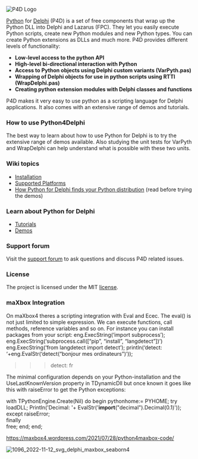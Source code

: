 ![P4D Logo](https://github.com/pyscripter/python4delphi/wiki/Images/Python4Delphi(wide-transparent).png)

[Python](https://www.python.org) for [Delphi](https://www.embarcadero.com/products/delphi) (P4D) is a set of free components that wrap up the Python DLL into Delphi and Lazarus (FPC). They let you easily execute Python scripts, create new Python modules and new Python types. You can create Python extensions as DLLs and much more. P4D provides different levels of functionality:

  * **Low-level access to the python API**
  * **High-level bi-directional interaction with Python**
  * **Access to Python objects using Delphi custom variants (VarPyth.pas)**
  * **Wrapping of Delphi objects for use in python scripts using RTTI (WrapDelphi.pas)**
  * **Creating python extension modules with Delphi classes and functions**

P4D makes it very easy to use python as a scripting language for Delphi applications. It also comes with an extensive range of demos and tutorials.

### How to use Python4Delphi ###

The best way to learn about how to use Python for Delphi is to try the extensive range of demos available.  Also studying the unit tests for VarPyth and WrapDelphi can help understand what is possible with these two units.

### Wiki topics
- [Installation](https://github.com/pyscripter/python4delphi/wiki/Installation)
- [Supported Platforms](https://github.com/pyscripter/python4delphi/wiki/SupportedPlatforms)
- [How Python for Delphi finds your Python distribution](https://github.com/pyscripter/python4delphi/wiki/FindingPython) (read before trying the demos)

### Learn about Python for Delphi
- [Tutorials](https://github.com/pyscripter/python4delphi/tree/master/Tutorials) 
- [Demos](https://github.com/pyscripter/python4delphi/tree/master/Demos)

### Support forum

Visit the [support forum](https://en.delphipraxis.net/forum/39-python4delphi/) to ask questions and discuss P4D related issues.

### License
The project is licensed under the MIT [license](https://github.com/pyscripter/python4delphi/blob/master/LICENSE).

### maXbox Integration
On maXbox4 theres a scripting integration with Eval and Ecec.
The eval() is not just limited to simple expression. We can execute functions, call methods, reference variables and so on.
For instance you can install packages from your script:
eng.ExecString(‘import subprocess’);
eng.ExecString(‘subprocess.call([“pip”, “install”, “langdetect”])’)
eng.ExecString(‘from langdetect import detect’);
println(‘detect: ‘+eng.EvalStr(‘detect(“bonjour mes ordinateurs”)’));
>>> detect: fr

The minimal configuration depends on your Python-installation and the UseLastKnownVersion property 
in TDynamicDll but once known it goes like this with raiseError to get the Python exceptions:
	
with TPythonEngine.Create(Nil) do begin
  pythonhome:= PYHOME;
  try
    loadDLL;
    Println('Decimal: '+ 
          EvalStr('__import__("decimal").Decimal(0.1)')); 
  except
    raiseError;        
  finally       
    free;
  end; 
end;    

https://maxbox4.wordpress.com/2021/07/28/python4maxbox-code/

![1096_2022-11-12_svg_delphi_maxbox_seaborn4](https://user-images.githubusercontent.com/109789632/201486990-f574eb5f-46e1-439f-a456-2e158fdf35e9.png)


